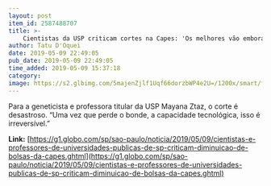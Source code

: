 ```yaml
---
layout: post
item_id: 2587488707
title: >-
    Cientistas da USP criticam cortes na Capes: 'Os melhores vão embora e não voltam mais'
author: Tatu D'Oquei
date: 2019-05-09 22:49:05
pub_date: 2019-05-09 22:49:05
time_added: 2019-05-09 15:37:18
category: 
image: https://s2.glbimg.com/5majenZjlf1Uqf66dorzbWP4e2U=/1200x/smart/filters:cover():strip_icc()/s02.video.glbimg.com/x720/7602537.jpg
---
```


Para a geneticista e professora titular da USP Mayana Ztaz, o corte é desastroso. “Uma vez que perde o bonde, a capacidade tecnológica, isso é irreversível.”

**Link:** [https://g1.globo.com/sp/sao-paulo/noticia/2019/05/09/cientistas-e-professores-de-universidades-publicas-de-sp-criticam-diminuicao-de-bolsas-da-capes.ghtml](https://g1.globo.com/sp/sao-paulo/noticia/2019/05/09/cientistas-e-professores-de-universidades-publicas-de-sp-criticam-diminuicao-de-bolsas-da-capes.ghtml)

